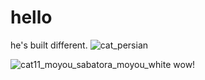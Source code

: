 # hello

he's built different. 
![cat_persian](https://user-images.githubusercontent.com/56006483/135328052-a16fee0c-fdb8-485f-b730-abf91b66c3ee.png)


![cat11_moyou_sabatora_moyou_white](https://user-images.githubusercontent.com/56006483/135327577-78686e94-128d-47da-bd0d-55b841703c59.png)
 wow!
